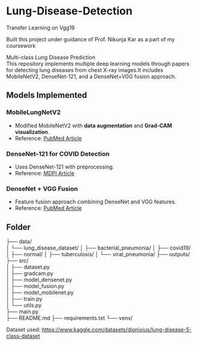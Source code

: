 # Lung-Disease-Detection
Transfer Learning on Vgg19

Built this project under guidance of Prof. Nikunja Kar as a part of my coursework<br> 


Multi-class Lung Disease Prediction <br>
This repository implements multiple deep learning models through papers for detecting lung diseases from chest X-ray images.It includes MobileNetV2, DenseNet-121, and a DenseNet+VGG fusion approach.


##  Models Implemented

###  MobileLungNetV2
- Modified MobileNetV2 with **data augmentation** and **Grad-CAM visualization**.
- Reference: [PubMed Article](#)

###  DenseNet-121 for COVID Detection
- Uses DenseNet-121 with preprocessing.  
- Reference: [MDPI Article](#)

###  DenseNet + VGG Fusion
- Feature fusion approach combining DenseNet and VGG features.  
- Reference: [PubMed Article](#)

## Folder

├── data/                  
│   └── lung_disease_dataset/
│       ├── bacterial_pneumonia/
│       ├── covid19/
│       ├── normal/
│       ├── tuberculosis/
│       └── viral_pneumonia/
├── outputs/               
├── src/                 
│   ├── dataset.py          
│   ├── gradcam.py         
│   ├── model_densenet.py  
│   ├── model_fusion.py   
│   ├── model_mobilenet.py  
│   ├── train.py           
│   └── utils.py         
├── main.py             
├── README.md
├── requirements.txt
└── venv/                 

Dataset used: https://www.kaggle.com/datasets/dionixius/lung-disease-5-class-dataset 

